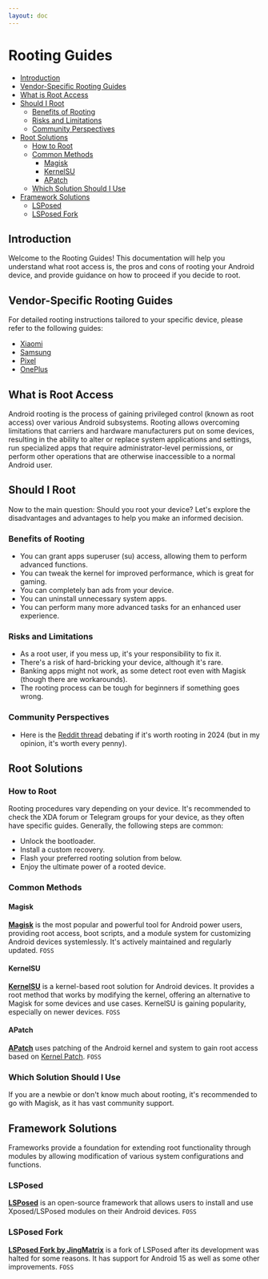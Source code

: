 ```yaml
---
layout: doc
---
```


# Rooting Guides

- [Introduction](#introduction)
- [Vendor-Specific Rooting Guides](#vendor-specific-rooting-guides)
- [What is Root Access](#what-is-root-access)
- [Should I Root](#should-i-root)
  - [Benefits of Rooting](#benefits-of-rooting)
  - [Risks and Limitations](#risks-and-limitations)
  - [Community Perspectives](#community-perspectives)
- [Root Solutions](#root-solutions)
  - [How to Root](#how-to-root)
  - [Common Methods](#common-methods)
    - [Magisk](#magisk)
    - [KernelSU](#kernelsu)
    - [APatch](#apatch)
  - [Which Solution Should I Use](#which-solution-should-i-use)
- [Framework Solutions](#framework-solutions)
  - [LSPosed](#lsposed)
  - [LSPosed Fork](#lsposed-fork)

## Introduction

Welcome to the Rooting Guides! This documentation will help you understand what root access is, the pros and cons of rooting your Android device, and provide guidance on how to proceed if you decide to root.

## Vendor-Specific Rooting Guides

For detailed rooting instructions tailored to your specific device, please refer to the following guides:

- [Xiaomi](./xiaomi.md)
- [Samsung](./samsung.md)
- [Pixel](./pixel.md)
- [OnePlus](./oneplus.md)

## What is Root Access

Android rooting is the process of gaining privileged control (known as root access) over various Android subsystems. Rooting allows overcoming limitations that carriers and hardware manufacturers put on some devices, resulting in the ability to alter or replace system applications and settings, run specialized apps that require administrator-level permissions, or perform other operations that are otherwise inaccessible to a normal Android user.

## Should I Root

Now to the main question: Should you root your device? Let's explore the disadvantages and advantages to help you make an informed decision.

### Benefits of Rooting

- You can grant apps superuser (su) access, allowing them to perform advanced functions.
- You can tweak the kernel for improved performance, which is great for gaming.
- You can completely ban ads from your device.
- You can uninstall unnecessary system apps.
- You can perform many more advanced tasks for an enhanced user experience.

### Risks and Limitations

- As a root user, if you mess up, it's your responsibility to fix it.
- There's a risk of hard-bricking your device, although it's rare.
- Banking apps might not work, as some detect root even with Magisk (though there are workarounds).
- The rooting process can be tough for beginners if something goes wrong.

### Community Perspectives

- Here is the [Reddit thread](https://www.reddit.com/r/AndroidQuestions/comments/1c69h3q/is_rooting_still_something_you_would_do_in_2024/) debating if it's worth rooting in 2024 (but in my opinion, it's worth every penny).

## Root Solutions

### How to Root

Rooting procedures vary depending on your device. It's recommended to check the XDA forum or Telegram groups for your device, as they often have specific guides. Generally, the following steps are common:

- Unlock the bootloader.
- Install a custom recovery.
- Flash your preferred rooting solution from below.
- Enjoy the ultimate power of a rooted device.

### Common Methods

#### Magisk

**[Magisk](https://github.com/topjohnwu/Magisk)** is the most popular and powerful tool for Android power users, providing root access, boot scripts, and a module system for customizing Android devices systemlessly. It's actively maintained and regularly updated. `FOSS`

#### KernelSU

**[KernelSU](https://github.com/tiann/KernelSU)** is a kernel-based root solution for Android devices. It provides a root method that works by modifying the kernel, offering an alternative to Magisk for some devices and use cases. KernelSU is gaining popularity, especially on newer devices. `FOSS`

#### APatch

**[APatch](https://github.com/bmax121/APatch)** uses patching of the Android kernel and system to gain root access based on [Kernel Patch](https://github.com/bmax121/KernelPatch/). `FOSS`

### Which Solution Should I Use

If you are a newbie or don't know much about rooting, it's recommended to go with Magisk, as it has vast community support.

## Framework Solutions

Frameworks provide a foundation for extending root functionality through modules by allowing modification of various system configurations and functions.

### LSPosed

**[LSPosed](https://github.com/LSPosed/LSPosed)** is an open-source framework that allows users to install and use Xposed/LSPosed modules on their Android devices. `FOSS`

### LSPosed Fork

**[LSPosed Fork by JingMatrix](https://github.com/JingMatrix/LSPosed)** is a fork of LSPosed after its development was halted for some reasons. It has support for Android 15 as well as some other improvements. `FOSS`